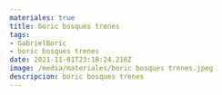 ```yaml
---
materiales: true
title: boric bosques trenes
tags:
- GabrielBoric
- boric bosques trenes
date: 2021-11-01T23:18:24.216Z
image: /media/materiales/boric bosques trenes.jpeg
descripcion: boric bosques trenes
---
```

